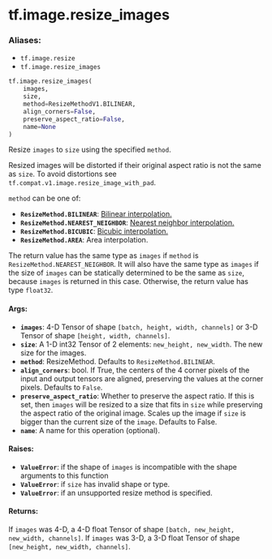 <div itemscope itemtype="http://developers.google.com/ReferenceObject">
<meta itemprop="name" content="tf.image.resize_images" />
<meta itemprop="path" content="Stable" />
</div>

# tf.image.resize_images

### Aliases:

* `tf.image.resize`
* `tf.image.resize_images`

``` python
tf.image.resize_images(
    images,
    size,
    method=ResizeMethodV1.BILINEAR,
    align_corners=False,
    preserve_aspect_ratio=False,
    name=None
)
```

Resize `images` to `size` using the specified `method`.

Resized images will be distorted if their original aspect ratio is not
the same as `size`.  To avoid distortions see
`tf.compat.v1.image.resize_image_with_pad`.

`method` can be one of:

*   <b>`ResizeMethod.BILINEAR`</b>: [Bilinear interpolation.](
  https://en.wikipedia.org/wiki/Bilinear_interpolation)
*   <b>`ResizeMethod.NEAREST_NEIGHBOR`</b>: [Nearest neighbor interpolation.](
  https://en.wikipedia.org/wiki/Nearest-neighbor_interpolation)
*   <b>`ResizeMethod.BICUBIC`</b>: [Bicubic interpolation.](
  https://en.wikipedia.org/wiki/Bicubic_interpolation)
*   <b>`ResizeMethod.AREA`</b>: Area interpolation.

The return value has the same type as `images` if `method` is
`ResizeMethod.NEAREST_NEIGHBOR`. It will also have the same type as `images`
if the size of `images` can be statically determined to be the same as `size`,
because `images` is returned in this case. Otherwise, the return value has
type `float32`.

#### Args:

* <b>`images`</b>: 4-D Tensor of shape `[batch, height, width, channels]` or 3-D Tensor
    of shape `[height, width, channels]`.
* <b>`size`</b>: A 1-D int32 Tensor of 2 elements: `new_height, new_width`.  The new
    size for the images.
* <b>`method`</b>: ResizeMethod.  Defaults to `ResizeMethod.BILINEAR`.
* <b>`align_corners`</b>: bool.  If True, the centers of the 4 corner pixels of the
    input and output tensors are aligned, preserving the values at the corner
    pixels. Defaults to `False`.
* <b>`preserve_aspect_ratio`</b>: Whether to preserve the aspect ratio. If this is set,
    then `images` will be resized to a size that fits in `size` while
    preserving the aspect ratio of the original image. Scales up the image if
    `size` is bigger than the current size of the `image`. Defaults to False.
* <b>`name`</b>: A name for this operation (optional).


#### Raises:

* <b>`ValueError`</b>: if the shape of `images` is incompatible with the
    shape arguments to this function
* <b>`ValueError`</b>: if `size` has invalid shape or type.
* <b>`ValueError`</b>: if an unsupported resize method is specified.


#### Returns:

If `images` was 4-D, a 4-D float Tensor of shape
`[batch, new_height, new_width, channels]`.
If `images` was 3-D, a 3-D float Tensor of shape
`[new_height, new_width, channels]`.